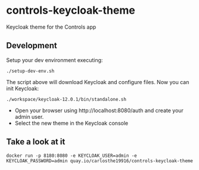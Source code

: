 # controls-keycloak-theme

Keycloak theme for the Controls app

## Development

Setup your dev environment executing:

```shell
./setup-dev-env.sh
```

The script above will download Keycloak and configure files. Now you can init Keycloak:

```shell
./workspace/keycloak-12.0.1/bin/standalone.sh
```

- Open your browser using http://localhost:8080/auth and create your admin user.
- Select the new theme in the Keycloak console

## Take a look at it

```shell
docker run -p 8180:8080 -e KEYCLOAK_USER=admin -e KEYCLOAK_PASSWORD=admin quay.io/carlosthe19916/controls-keycloak-theme
```